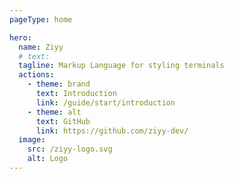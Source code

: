```yaml
---
pageType: home

hero:
  name: Ziyy
  # text:
  tagline: Markup Language for styling terminals
  actions:
    - theme: brand
      text: Introduction
      link: /guide/start/introduction
    - theme: alt
      text: GitHub
      link: https://github.com/ziyy-dev/
  image:
    src: /ziyy-logo.svg
    alt: Logo
---
```

